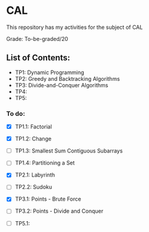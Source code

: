 # CAL
This repository has my activities for the subject of CAL

Grade: To-be-graded/20

## List of Contents:
  - TP1: Dynamic Programming
  - TP2: Greedy and Backtracking Algorithms
  - TP3: Divide-and-Conquer Algorithms
  - TP4: 
  - TP5: 


### To do:
  - [x] TP1.1: Factorial
  - [x] TP1.2: Change
  - [ ] TP1.3: Smallest Sum Contiguous Subarrays
  - [ ] TP1.4: Partitioning a Set

  - [x] TP2.1: Labyrinth
  - [ ] TP2.2: Sudoku

  - [x] TP3.1: Points - Brute Force
  - [ ] TP3.2: Points - Divide and Conquer

  - [ ] TP5.1: 